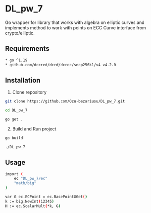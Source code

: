 # DL_pw_7
Go wrapper for library that works with algebra on elliptic curves and implements method to work with points on ECC Curve interface from crypto/elliptic.

## Requirements 
```bash
* go ^1.19
* github.com/decred/dcrd/dcrec/secp256k1/v4 v4.2.0
```

## Installation 

1. Clone repository
```bash
git clone https://github.com/Ozu-bezariusu/DL_pw_7.git
```
```bash
cd DL_pw_7
```
```bash
go get .
```

2. Build and Run project
```bash
go build
```
```bash
./DL_pw_7
```

## Usage 
```bash
import (
	ec "DL_pw_7/ec"
    "math/big"
)

var G ec.ECPoint = ec.BasePointGGet()
k := big.NewInt(12345)
H := ec.ScalarMult(*k, G)
```
